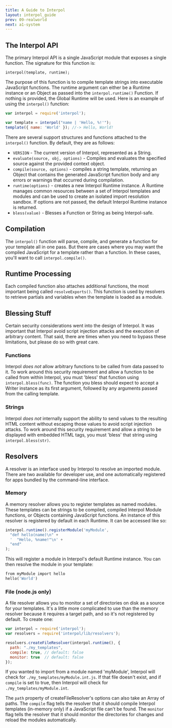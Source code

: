 ```yaml
---
title: A Guide to Interpol
layout: interpol_guide
prev: 09-realworld
next: a1-system
---
```

## The Interpol API
The primary Interpol API is a single JavaScript module that exposes a single function.  The signature for this function is:

```
interpol(template, runtime);
```

The purpose of this function is to compile template strings into executable JavaScript functions.  The runtime argument can either be a Runtime instance or an Object as passed into the `interpol.runtime()` Function.  If nothing is provided, the Global Runtime will be used.  Here is an example of using the `interpol()` function:

```javascript
var interpol = require('interpol');

var template = interpol("name | 'Hello, %!'");
template({ name: 'World' }); //-> Hello, World!
```

There are several support structures and functions attached to the `interpol()` function.  By default, they are as follows:

  * `VERSION` - The current version of Interpol, represented as a String.
  * `evaluate(source, obj, options)` - Compiles and evaluates the specified source against the provided context object.
  * `compile(source, options)` - compiles a string template, returning an Object that contains the generated JavaScript function body and any errors or warnings that occurred during compilation.
  * `runtime(options)` - creates a new Interpol Runtime instance.  A Runtime manages common resources between a set of Interpol templates and modules and can be used to create an isolated import resolution sandbox.  If options are not passed, the default Interpol Runtime instance is returned.
  * `bless(value)` - Blesses a Function or String as being Interpol-safe.

## Compilation
The `interpol()` function will parse, compile, and generate a function for your template all in one pass.  But there are cases where you may want the compiled JavaScript for a template rather than a function.  In these cases, you'll want to call `interpol.compile()`.

## Runtime Processing
Each compiled function also attaches additional functions, the most important being called `resolveExports()`.  This function is used by resolvers to retrieve partials and variables when the template is loaded as a module.

## Blessing Stuff
Certain security considerations went into the design of Interpol.  It was important that Interpol avoid script injection attacks and the execution of arbitrary content.  That said, there are times when you need to bypass these limitations, but please do so with great care.

### Functions
Interpol *does not* allow arbitrary functions to be called from data passed to it.  To work around this security requirement and allow a function to be called from within Interpol, you must 'bless' that function using `interpol.bless(func)`.  The function you bless should expect to accept a Writer instance as its first argument, followed by any arguments passed from the calling template.

### Strings
Interpol *does not* internally support the ability to send values to the resulting HTML content without escaping those values to avoid script injection attacks.  To work around this security requirement and allow a string to be displayed with embedded HTML tags, you must 'bless' that string using `interpol.bless(str)`.

## Resolvers
A resolver is an interface used by Interpol to resolve an imported module.  There are two available for developer use, and one automatically registered for apps bundled by the command-line interface.

### Memory
A memory resolver allows you to register templates as named modules.  These templates can be strings to be compiled, compiled Interpol Module functions, or Objects containing JavaScript functions.  An instance of this resolver is registered by default in each Runtime.  It can be accessed like so:

```javascript
interpol.runtime().registerModule('myModule',
  "def hello(name)\n" +
  '  "Hello, %name!"\n' +
  "end"
);
```

This will register a module in Interpol's default Runtime instance.  You can then resolve the module in your template:

```ruby
from myModule import hello
hello('World')
```

### File (node.js only)
A file resolver allows you to monitor a set of directories on disk as a source for your templates.  It's a little more complicated to use than the memory resolver because it requires a target path, and so it's not registered by default.  To create one:

```javascript
var interpol = require('interpol');
var resolvers = require('interpol/lib/resolvers');

resolvers.createFileResolver(interpol.runtime(), {
  path: "./my_templates",
  compile: true, // default: false
  monitor: true  // default: false
});
```

If you wanted to import from a module named 'myModule', Interpol will check for `./my_templates/myModule.int.js`.  If that file doesn't exist, and if `compile` is set to true, then Interpol will check for `./my_templates/myModule.int`.

The `path` property of createFileResolver's options can also take an Array of paths.  The `compile` flag tells the resolver that it should compile Interpol templates (in-memory only) if a JavaScript file can't be found.  The `monitor` flag tells the resolver that it should monitor the directories for changes and reload the modules automatically.
